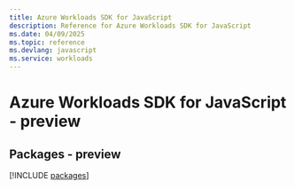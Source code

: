 ```yaml
---
title: Azure Workloads SDK for JavaScript
description: Reference for Azure Workloads SDK for JavaScript
ms.date: 04/09/2025
ms.topic: reference
ms.devlang: javascript
ms.service: workloads
---
```

# Azure Workloads SDK for JavaScript - preview
## Packages - preview
[!INCLUDE [packages](workloads-index.md)]
